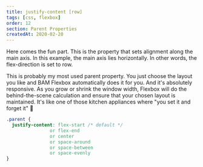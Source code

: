 ```yaml
---
title: justify-content [row]
tags: [css, flexbox]
order: 12
section: Parent Properties
createdAt: 2020-02-20
---
```


Here comes the fun part. This is the property that sets alignment along the main axis. In this example, the main axis lies horizontally. In other words, the flex-direction is set to row.

This is probably my most used parent property. You just choose the layout you like and BAM Flexbox automatically does it for you. And it's absolutely responsive. As you grow or shrink the window width, Flexbox will do the behind-the-scene calculation and ensure that your chosen layout is maintained. It's like one of those kitchen appliances where "you set it and forget it" 🍗

<!-- prettier-ignore -->
```css
.parent {
  justify-content: flex-start /* default */
                or flex-end
                or center
                or space-around
                or space-between
                or space-evenly
}
```
